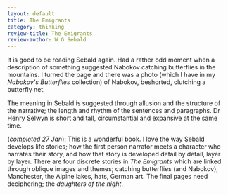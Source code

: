 ```yaml
---
layout: default
title: The Emigrants
category: thinking
review-title: The Emigrants
review-author: W G Sebald
---
```


It is good to be reading Sebald again. Had a rather odd moment when a description of something suggested Nabokov catching butterflies in the mountains. I turned the page and there was a photo (which I have in my _Nabokov's Butterflies_ collection) of Nabokov, beshorted, clutching a butterfly net.


The meaning in Sebald is suggested through allusion and the structure of the narrative; the length and rhythm of the sentences and paragraphs. Dr Henry Selwyn is short and tall, circumstantial and expansive at the same time.

(_completed 27 Jan_): This is a wonderful book. I love the way Sebald develops life stories; how the first person narrator meets a character who narrates their story, and how that story is developed detail by detail, layer by layer. There are four discrete stories in _The Emigrants_ which are linked through oblique images and themes; catching butterflies (and Nabokov), Manchester, the Alpine lakes, hats, German art. The final pages need deciphering; the _daughters of the night_.

